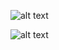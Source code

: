 ![alt text](https://raw.githubusercontent.com/thaisankh/react-dashboard/master/react-grid-1.png)

![alt text](https://raw.githubusercontent.com/thaisankh/react-dashboard/master/react-grid-2.png)
